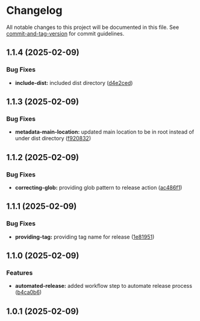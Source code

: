 # Changelog

All notable changes to this project will be documented in this file. See [commit-and-tag-version](https://github.com/absolute-version/commit-and-tag-version) for commit guidelines.

## 1.1.4 (2025-02-09)


### Bug Fixes

* **include-dist:** included dist directory ([d4e2ced](https://github.com/Liam-Johnston/yaml-helper/commit/d4e2cedfdf8cedfe2b84df22ef724206f6be898e))

## 1.1.3 (2025-02-09)


### Bug Fixes

* **metadata-main-location:** updated main location to be in root instead of under dist directory ([f920832](https://github.com/Liam-Johnston/yaml-helper/commit/f920832d6790f3c4cdf7587ad487988097ec171a))

## 1.1.2 (2025-02-09)


### Bug Fixes

* **correcting-glob:** providing glob pattern to release action ([ac486f1](https://github.com/Liam-Johnston/yaml-helper/commit/ac486f184dc96a9e922e57c94644f129aabb6bc4))

## 1.1.1 (2025-02-09)


### Bug Fixes

* **providing-tag:** providing tag name for release ([1e81951](https://github.com/Liam-Johnston/yaml-helper/commit/1e81951f2c8625889ebd21e3df24d654a8f88419))

## 1.1.0 (2025-02-09)


### Features

* **automated-release:** added workflow step to automate release process ([b4ca0b6](https://github.com/Liam-Johnston/yaml-helper/commit/b4ca0b6e416938faf85c8501eca47bfd7ece0bec))

## 1.0.1 (2025-02-09)
